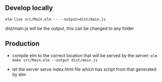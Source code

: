 ## Develop locally

`elm-live src/Main.elm -- --output=dist/main.js`

dist/main.js will be the output, this can be changed to any folder

## Production

- compile elm to the correct location that will be served by the server:
`elm make src/Main.elm --output dist/main.js `

- let the server serve index.html file which has script from that generated by elm